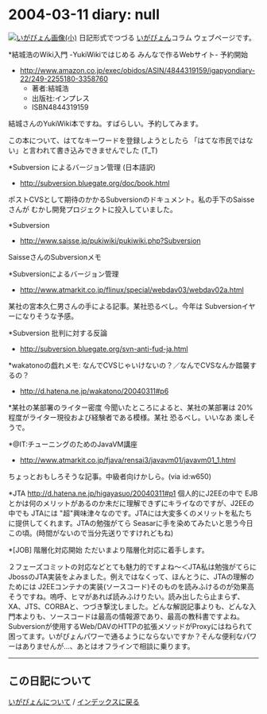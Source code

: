 2004-03-11 diary: null
=====================================================================================================
[![いがぴょん画像(小)](https://igapyon.github.io/diary/images/iga200306s.jpg "いがぴょん")](https://igapyon.github.io/diary/memo/memoigapyon.html) 日記形式でつづる [いがぴょん](https://igapyon.github.io/diary/memo/memoigapyon.html)コラム ウェブページです。

*結城浩のWiki入門 -YukiWikiではじめる みんなで作るWebサイト- 予約開始

* http://www.amazon.co.jp/exec/obidos/ASIN/4844319159/igapyondiary-22/249-2255180-3358760
  * 著者:結城浩
  * 出版社:インプレス
  * ISBN4844319159

結城さんのYukiWiki本ですね。すばらしい。予約してみます。

この本について、はてなキーワードを登録しようとしたら 「はてな市民ではない」と言われて書き込みできませんでした (T_T)

*Subversion によるバージョン管理 (日本語訳)

* http://subversion.bluegate.org/doc/book.html

ポストCVSとして期待のかかるSubversionのドキュメント。私の手下のSaisseさんが むかし開発プロジェクトに投入していました。

*Subversion

* http://www.saisse.jp/pukiwiki/pukiwiki.php?Subversion

SaisseさんのSubversionメモ

*Subversionによるバージョン管理

* http://www.atmarkit.co.jp/flinux/special/webdav03/webdav02a.html

某社の宮本久仁男さんの手による記事。某社恐るべし。今年は Subversionイヤーになりそうな予感。

*Subversion 批判に対する反論

* http://subversion.bluegate.org/svn-anti-fud-ja.html


*wakatonoの戯れメモ: なんでCVSじゃいけないの？／なんでCVSなんか踏襲するの？

* http://d.hatena.ne.jp/wakatono/20040311#p6



*某社の某部署のライター密度
今聞いたところによると、某社の某部署は 20% 程度がライター現役および経験者である模様。某社 恐るべし。いいなあ 楽しそうで。

*@IT:チューニングのためのJavaVM講座

* http://www.atmarkit.co.jp/fjava/rensai3/javavm01/javavm01_1.html

ちょっとおもしろそうな記事。中級者向けかしら。(via id:w650)

*JTA
http://d.hatena.ne.jp/higayasuo/20040311#p1
個人的にJ2EEの中で EJBとかは何のメリットがあるのか未だに理解できずにキライなのですが、J2EEの中でも JTAには "超"興味津々なのです。JTAには大変多くのメリットを私たちに提供してくれます。JTAの勉強がてら Seasarに手を染めてみたいと思う今日この頃。(時間がないので当分先送りですけれどもね)

*[JOB] 階層化対応開始
ただいまより階層化対応に着手します。

２フェーズコミットの対応などとても魅力的ですよね～＜JTA私は勉強がてらにJbossのJTA実装をよみました。例えではなくって、ほんとうに、JTAの理解のためには J2EEコンテナの実装(ソースコード)そのものを読みふけるのが効果高そうですね。嗚呼、ヒマがあれば読みふけりたい。読み出したら止まらず、XA、JTS、CORBAと、つづき撃沈しました。どんな解説記事よりも、どんな入門本よりも、ソースコードは最高の情報源であり、最高の教科書ですよね。Subversionが使用するWeb/DAVのHTTPの拡張メソッドがProxyにはねられて困ってます。いがぴょんパワーで通るようにならないですか？そんな便利なパワーはありませんが…、あとはオフラインで相談に乗ります。


----------------------------------------------------------------------------------------------------

## この日記について
[いがぴょんについて](https://igapyon.github.io/diary/memo/memoigapyon.html) / [インデックスに戻る](https://igapyon.github.io/diary/idxall.html)
